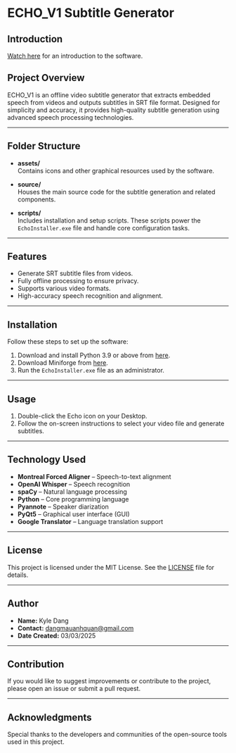 # ECHO_V1 Subtitle Generator

## Introduction
[Watch here](https://www.youtube.com/watch?v=2_qOoMRNuGI) for an introduction to the software.

## Project Overview

ECHO_V1 is an offline video subtitle generator that extracts embedded speech from videos and outputs subtitles in SRT file format. Designed for simplicity and accuracy, it provides high-quality subtitle generation using advanced speech processing technologies.

---

## Folder Structure

- **assets/**  
  Contains icons and other graphical resources used by the software.

- **source/**  
  Houses the main source code for the subtitle generation and related components.

- **scripts/**  
  Includes installation and setup scripts. These scripts power the `EchoInstaller.exe` file and handle core configuration tasks.

---

## Features

- Generate SRT subtitle files from videos.  
- Fully offline processing to ensure privacy.  
- Supports various video formats.  
- High-accuracy speech recognition and alignment.

---

## Installation

Follow these steps to set up the software:

1. Download and install Python 3.9 or above from [here](https://www.python.org/downloads/).  
2. Download Miniforge from [here](https://conda-forge.org/download/).  
3. Run the `EchoInstaller.exe` file as an administrator.

---

## Usage

1. Double-click the Echo icon on your Desktop.  
2. Follow the on-screen instructions to select your video file and generate subtitles.

---

## Technology Used

- **Montreal Forced Aligner** – Speech-to-text alignment  
- **OpenAI Whisper** – Speech recognition  
- **spaCy** – Natural language processing  
- **Python** – Core programming language  
- **Pyannote** – Speaker diarization  
- **PyQt5** – Graphical user interface (GUI)  
- **Google Translator** – Language translation support

---

## License

This project is licensed under the MIT License. See the [LICENSE](LICENSE.txt) file for details.

---

## Author

- **Name:** Kyle Dang  
- **Contact:** dangmauanhquan@gmail.com  
- **Date Created:** 03/03/2025

---

## Contribution

If you would like to suggest improvements or contribute to the project, please open an issue or submit a pull request.

---

## Acknowledgments

Special thanks to the developers and communities of the open-source tools used in this project.